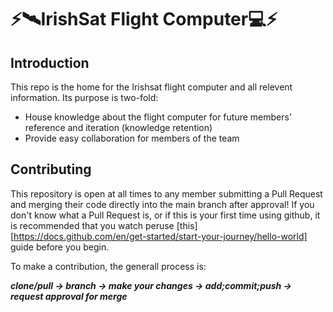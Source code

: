 # ⚡️🛰️IrishSat Flight Computer💻⚡️


## Introduction
This repo is the home for the Irishsat flight computer and all relevent information. Its purpose is two-fold:

 - House knowledge about the flight computer for future members' reference and iteration (knowledge retention)
 - Provide easy collaboration for members of the team

## Contributing
This repository is open at all times to any member submitting a Pull Request and merging their code directly into the main branch after approval! If you don't know what a Pull Request is, or if this is your first time using github, it is recommended that you watch peruse [this] [https://docs.github.com/en/get-started/start-your-journey/hello-world] guide before you begin.

To make a contribution, the generall process is:

<b><i>clone/pull → branch → make your changes → add;commit;push → request approval for merge</i></b>

